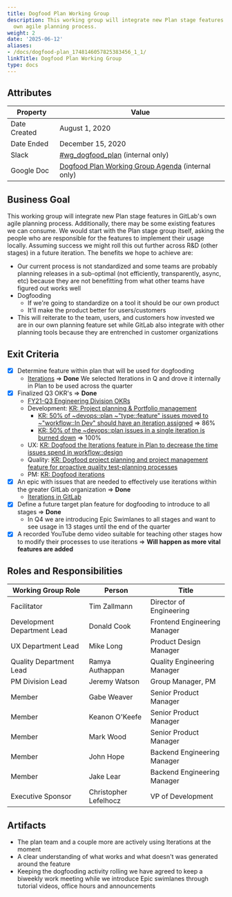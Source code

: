 ```yaml
---
title: Dogfood Plan Working Group
description: This working group will integrate new Plan stage features in GitLab's
  own agile planning process.
weight: 2
date: '2025-06-12'
aliases:
- /docs/dogfood-plan_1748146057825383456_1_1/
linkTitle: Dogfood Plan Working Group
type: docs
---
```


## Attributes

| Property     | Value            |
|--------------|------------------|
| Date Created | August 1, 2020   |
| Date Ended   | December 15, 2020|
| Slack        | [#wg_dogfood_plan](https://gitlab.slack.com/archives/C0188LMC2LQ) (internal only) |
| Google Doc   | [Dogfood Plan Working Group Agenda](https://docs.google.com/document/d/1x7WZd_ilH9N4TvbUwdFKw2hcdlQ80SaN2CmHdNwnEzI/edit) (internal only) |

## Business Goal

This working group will integrate new Plan stage features in GitLab's own agile planning process. Additionally, there may be some existing features we can consume. We would start with the Plan stage group itself, asking the people who are responsible for the features to implement their usage locally. Assuming success we might roll this out further across R&D (other stages) in a future iteration. The benefits we hope to achieve are:

- Our current process is not standardized and some teams are probably planning releases in a sub-optimal (not efficiently, transparently, async, etc) because they are not benefitting from what other teams have figured out works well
- Dogfooding
  - If we're going to standardize on a tool it should be our own product
  - It'll make the product better for users/customers
- This will reiterate to the team, users, and customers how invested we are in our own planning feature set while GitLab also integrate with other planning tools because they are entrenched in customer organizations

## Exit Criteria

- [x] Determine feature within plan that will be used for dogfooding
  - [Iterations](https://docs.gitlab.com/ee/user/group/iterations/) => **Done** We selected Iterations in Q and drove it internally in Plan to be used across the quarter
- [x] Finalized Q3 OKR's => **Done**
  - [FY21-Q3 Engineering Division OKRs](https://gitlab.com/gitlab-com/www-gitlab-com/-/issues/8303)
  - Development: [KR: Project planning & Portfolio management](https://gitlab.com/gitlab-com/www-gitlab-com/-/issues/8429)
    - [KR: 50% of ~devops::plan ~"type::feature" issues moved to ~"workflow::In Dev" should have an iteration assigned](https://gitlab.com/gitlab-com/www-gitlab-com/-/issues/9058) => 86%
    - [KR: 50% of the ~devops::plan issues in a single iteration is burned down](https://gitlab.com/gitlab-com/www-gitlab-com/-/issues/9059) => 100%
  - UX: [KR: Dogfood the Iterations feature in Plan to decrease the time issues spend in workflow::design](https://gitlab.com/gitlab-com/www-gitlab-com/-/issues/8436)
  - Quality: [KR: Dogfood project planning and project management feature for proactive quality test-planning processes](https://gitlab.com/gitlab-com/www-gitlab-com/-/issues/8369)
  - PM: [KR: Dogfood iterations](https://gitlab.com/gitlab-com/Product/-/issues/1406)
- [x] An epic with issues that are needed to effectively use iterations within the greater GitLab organization => **Done**
  - [Iterations in GitLab](https://gitlab.com/groups/gitlab-org/-/epics/2422)
- [x] Define a future target plan feature for dogfooding to introduce to all stages => **Done**
  - In Q4 we are introducing Epic Swimlanes to all stages and want to see usage in 13 stages until the end of the quarter
- [x] A recorded YouTube demo video suitable for teaching other stages how to modify their processes to use iterations => **Will happen as more vital features are added**

## Roles and Responsibilities

| Working Group Role          | Person            | Title                        |
|-----------------------------|-------------------|------------------------------|
| Facilitator                 | Tim Zallmann      | Director of Engineering      |
| Development Department Lead | Donald Cook       | Frontend Engineering Manager |
| UX Department Lead          | Mike Long         | Product Design Manager       |
| Quality Department Lead     | Ramya Authappan   | Quality Engineering Manager  |
| PM Division Lead            | Jeremy Watson     | Group Manager, PM            |
| Member                      | Gabe Weaver       | Senior Product Manager       |
| Member                      | Keanon O'Keefe    | Senior Product Manager       |
| Member                      | Mark Wood         | Senior Product Manager       |
| Member                      | John Hope         | Backend Engineering Manager  |
| Member                      | Jake Lear         | Backend Engineering Manager  |
| Executive Sponsor           | Christopher Lefelhocz | VP of Development        |

## Artifacts

- The plan team and a couple more are actively using Iterations at the moment
- A clear understanding of what works and what doesn't was generated around the feature
- Keeping the dogfooding activity rolling we have agreed to keep a biweekly work meeting while we introduce Epic swimlanes through tutorial videos, office hours and announcements
